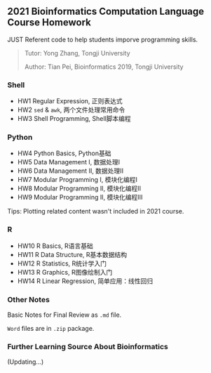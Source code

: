 ## 2021 Bioinformatics Computation Language Course Homework

JUST Referent code to help students imporve programming skills.

> Tutor: Yong Zhang, Tongji University
>
> Author: Tian Pei, Bioinformatics 2019, Tongji University

### Shell

- HW1 Regular Expression, 正则表达式
- HW2 `sed` & `awk`, 两个文件处理常用命令
- HW3 Shell Programming, Shell脚本编程

### Python

- HW4 Python Basics, Python基础
- HW5 Data Management I, 数据处理I
- HW6 Data Management II, 数据处理II
- HW7 Modular Programming I, 模块化编程I
- HW8 Modular Programming II, 模块化编程II
- HW9 Modular Programming II, 模块化编程III

Tips: Plotting related content wasn't included in 2021 course. 


### R 

- HW10 R Basics, R语言基础
- HW11 R Data Structure, R基本数据结构
- HW12 R Statistics, R统计学入门
- HW13 R Graphics, R图像绘制入门
- HW14 R Linear Regression, 简单应用：线性回归

### Other Notes

Basic Notes for Final Review as `.md` file.

`Word` files are in `.zip` package.


### Further Learning Source About Bioinformatics

(Updating...)

